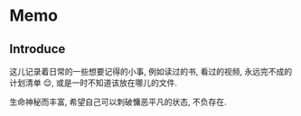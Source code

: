 # Memo

## Introduce

这儿记录着日常的一些想要记得的小事, 例如读过的书, 看过的视频, 永远完不成的计划清单 :relieved:, 或是一时不知道该放在哪儿的文件.

生命神秘而丰富, 希望自己可以刺破慵恶平凡的状态, 不负存在.
